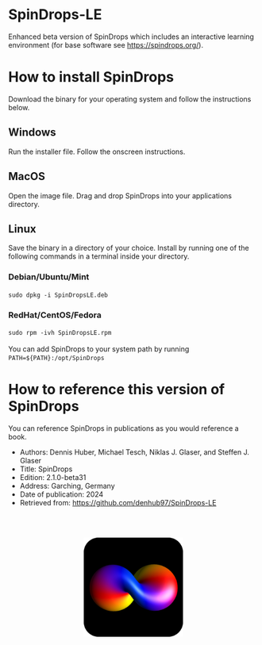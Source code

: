 # SpinDrops-LE
Enhanced beta version of SpinDrops which includes an interactive learning environment (for base software see https://spindrops.org/).

# How to install SpinDrops
Download the binary for your operating system and follow the instructions below.
## Windows
Run the installer file. Follow the onscreen instructions.
## MacOS
Open the image file. Drag and drop SpinDrops into your applications directory.
## Linux
Save the binary in a directory of your choice. Install by running one of the following commands in a terminal inside your directory.
### Debian/Ubuntu/Mint
`sudo dpkg -i SpinDropsLE.deb`
### RedHat/CentOS/Fedora
`sudo rpm -ivh SpinDropsLE.rpm`<br><br>
You can add SpinDrops to your system path by running<br>
`PATH=${PATH}:/opt/SpinDrops`

# How to reference this version of SpinDrops
You can reference SpinDrops in publications as you would reference a book.
* Authors: Dennis Huber, Michael Tesch, Niklas J. Glaser, and Steffen J. Glaser
* Title: SpinDrops
* Edition: 2.1.0-beta31
* Address: Garching, Germany
* Date of publication: 2024
* Retrieved from: https://github.com/denhub97/SpinDrops-LE

<br><br>

<img src="SpinDropsIcon.png" style="display: block; float: none; margin-left: auto; margin-right: auto;" width="200" height="200">
